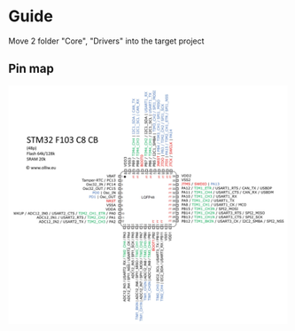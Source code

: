 # Guide

Move 2 folder "Core", "Drivers" into the target project

## Pin map
![image info](./Image/pin_map.jpg)
